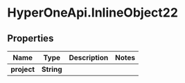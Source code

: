 # HyperOneApi.InlineObject22

## Properties
Name | Type | Description | Notes
------------ | ------------- | ------------- | -------------
**project** | **String** |  | 


